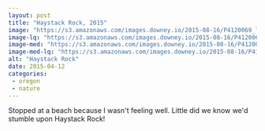 ```yaml
---
layout: post
title: "Haystack Rock, 2015"
image: "https://s3.amazonaws.com/images.downey.io/2015-08-16/P4120069_large.jpg"
image-lq: "https://s3.amazonaws.com/images.downey.io/2015-08-16/P4120069_large_lq.jpg"
image-med: "https://s3.amazonaws.com/images.downey.io/2015-08-16/P4120069_medium.jpg"
image-med-lq: "https://s3.amazonaws.com/images.downey.io/2015-08-16/P4120069_medium_lq.jpg"
alt: "Haystack Rock"
date: 2015-04-12
categories:
 - oregon
 - nature
---
```


Stopped at a beach because I wasn't feeling well.  Little did we know we'd stumble 
upon Haystack Rock!